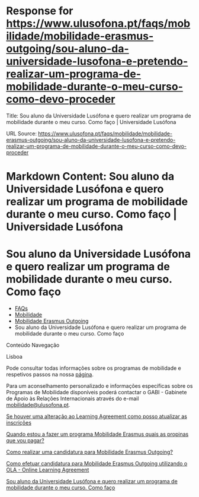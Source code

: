 # Response for https://www.ulusofona.pt/faqs/mobilidade/mobilidade-erasmus-outgoing/sou-aluno-da-universidade-lusofona-e-pretendo-realizar-um-programa-de-mobilidade-durante-o-meu-curso-como-devo-proceder

Title: Sou aluno da Universidade Lusófona e quero realizar um programa de mobilidade durante o meu curso. Como faço | Universidade Lusófona

URL Source: https://www.ulusofona.pt/faqs/mobilidade/mobilidade-erasmus-outgoing/sou-aluno-da-universidade-lusofona-e-pretendo-realizar-um-programa-de-mobilidade-durante-o-meu-curso-como-devo-proceder

Markdown Content:
Sou aluno da Universidade Lusófona e quero realizar um programa de mobilidade durante o meu curso. Como faço | Universidade Lusófona
===============

 

Sou aluno da Universidade Lusófona e quero realizar um programa de mobilidade durante o meu curso. Como faço
============================================================================================================

*   [FAQs](https://www.ulusofona.pt/faqs/)
*   [Mobilidade](https://www.ulusofona.pt/faqs/mobilidade)
*   [Mobilidade Erasmus Outgoing](https://www.ulusofona.pt/faqs/mobilidade/mobilidade-erasmus-outgoing)
*   Sou aluno da Universidade Lusófona e quero realizar um programa de mobilidade durante o meu curso. Como faço

[](https://www.ulusofona.pt/)

Conteúdo Navegação

Lisboa

Pode consultar todas informações sobre os programas de mobilidade e respetivos passos na nossa [página](https://www.ulusofona.pt/mobilidade/outgoing).

Para um aconselhamento personalizado e informações específicas sobre os Programas de Mobilidade disponíveis poderá contactar o GABI - Gabinete de Apoio às Relações Internacionais através do e-mail [mobilidade@ulusofona.pt](mailto:mobilidade@ulusofona.pt).

[Se houver uma alteração ao Learning Agreement como posso atualizar as inscrições](https://www.ulusofona.pt/faqs/mobilidade/mobilidade-erasmus-outgoing/se-houver-alteracao-ao-learning-agreement-como-atualizo-as-inscricoes)

[Quando estou a fazer um programa Mobilidade Erasmus quais as propinas que vou pagar?](https://www.ulusofona.pt/faqs/mobilidade/mobilidade-erasmus-outgoing/quando-estou-a-fazer-um-programa-de-mobilidade-tambem-pago-propinas-na-universidade-lusofona)

[Como realizar uma candidatura para Mobilidade Erasmus Outgoing?](https://www.ulusofona.pt/faqs/mobilidade/mobilidade-erasmus-outgoing/como-realizar-uma-candidatura-para-mobilidade-erasmus-outgoing)

[Como efetuar candidatura para Mobilidade Erasmus Outgoing utilizando o OLA - Online Learning Agreement](https://www.ulusofona.pt/faqs/mobilidade/mobilidade-erasmus-outgoing/candidatura-para-mobilidade-erasmus-outgoing-utilizando-o-ola)

[Sou aluno da Universidade Lusófona e quero realizar um programa de mobilidade durante o meu curso. Como faço](https://www.ulusofona.pt/faqs/mobilidade/mobilidade-erasmus-outgoing/sou-aluno-da-universidade-lusofona-e-pretendo-realizar-um-programa-de-mobilidade-durante-o-meu-curso-como-devo-proceder)

